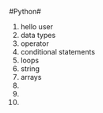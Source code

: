 #Python#

01. hello user
02. data types
03. operator
04. conditional statements
05. loops
06. string
07. arrays
08.
09.
10.
